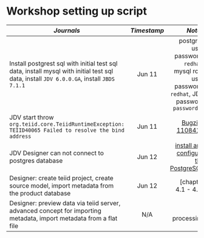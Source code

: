 # Workshop setting up script

| *Journals* | *Timestamp* | *Notes* |
|------------|:-----------:|--------:|
|Install postgrest sql with initial test sql data, install mysql with initial test sql data, install `JDV 6.0.0.GA`, install `JBDS 7.1.1` |Jun 11 | postgres user password: `redhat`, mysql root user password: `redhat`, JDV password `password1!`|
|JDV start throw `org.teiid.core.TeiidRuntimeException: TEIID40065 Failed to resolve the bind address` |Jun 11 |[Bugzilla 1108418](https://bugzilla.redhat.com/show_bug.cgi?id=1108418) |
|JDV Designer can not connect to postgres database |Jun 12 |[install and configure the PostgreSQL](https://github.com/kylinsoong/workspace-2014/blob/master/docs/RHL/postgresql_administration.asciidoc) |
|Designer: create teiid project, create source model, import metadata from the product database|Jun 12 |[chapter 4.1 - 4.4] |
|Designer:  preview data via teiid server, advanced concept for importing metadata, import metadata from a flat file|N/A |In processing |



